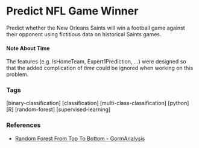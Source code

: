# Predict NFL Game Winner
Predict whether the New Orleans Saints will win a football game against their opponent using fictitious data on historical Saints games.

#### Note About Time
The features (e.g. IsHomeTeam, Expert1Prediction, ...) were designed so that the added complication of *time* could be ignored when working on this problem.

### Tags
[binary-classification] [classification] [multi-class-classification] [python] [R] [random-forest] [supervised-learning]

### References
- [Random Forest From Top To Bottom - GormAnalysis](http://gormanalysis.com/random-forest-from-top-to-bottom/)
